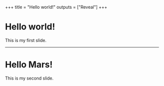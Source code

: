 +++
title = "Hello world!"
outputs = ["Reveal"]
+++

# Hello world!

This is my first slide.

---

# Hello Mars!

This is my second slide.